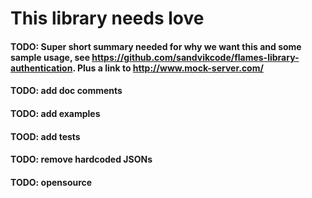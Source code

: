 # This library needs love

#### TODO: Super short summary needed for why we want this and some sample usage, see https://github.com/sandvikcode/flames-library-authentication. Plus a link to http://www.mock-server.com/

#### TODO: add doc comments

#### TODO: add examples

#### TOOD: add tests

#### TODO: remove hardcoded JSONs

#### TODO: opensource
